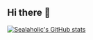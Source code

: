 ## Hi there 👋

[![Sealaholic's GitHub stats](https://github-readme-stats.vercel.app/api?username=Sealaholic)](https://github.com/anuraghazra/github-readme-stats)
